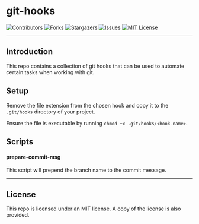 # git-hooks

[![Contributors][contributors-shield]][contributors-url]
[![Forks][forks-shield]][forks-url]
[![Stargazers][stars-shield]][stars-url]
[![Issues][issues-shield]][issues-url]
[![MIT License][license-shield]][license-url]

---

## Introduction

This repo contains a collection of git hooks that can be used to automate certain tasks when working with git.

## Setup

Remove the file extension from the chosen hook and copy it to the `.git/hooks` directory of your project.

Ensure the file is executable by running `chmod +x .git/hooks/<hook-name>`.

## Scripts

#### prepare-commit-msg

This script will prepend the branch name to the commit message.

---

## License

This repo is licensed under an MIT license. A copy of the license is also provided.

[contributors-shield]: https://img.shields.io/github/contributors/jordandarlington/git-hooks.svg?style=for-the-badge
[contributors-url]: https://github.com/jordandarlington
[forks-shield]: https://img.shields.io/github/forks/jordandarlington/git-hooks.svg?style=for-the-badge
[forks-url]: https://github.com/jordandarlington/git-hooks/network/members
[stars-shield]: https://img.shields.io/github/stars/jordandarlington/git-hooks.svg?style=for-the-badge
[stars-url]: https://github.com/jordandarlington/git-hooks/stargazers
[issues-shield]: https://img.shields.io/github/issues/jordandarlington/git-hooks.svg?style=for-the-badge
[issues-url]: https://github.com/jordandarlington/git-hooks/issues
[license-shield]: https://img.shields.io/github/license/jordandarlington/git-hooks.svg?style=for-the-badge
[license-url]: https://github.com/jordandarlington/git-hooks/blob/main/LICENSE